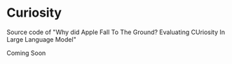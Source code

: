 # Curiosity
Source code of "Why did Apple Fall To The Ground? Evaluating CUriosity In Large Language Model"

Coming Soon
